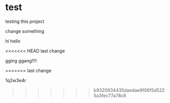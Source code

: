 # test
testing this project

change something

hi hello

<<<<<<< HEAD
last change

gging ggang!!!!

=======
last change 

1q2w3e4r
>>>>>>> b9320934435daedae9f06f5d5225a3fec77a78c8
